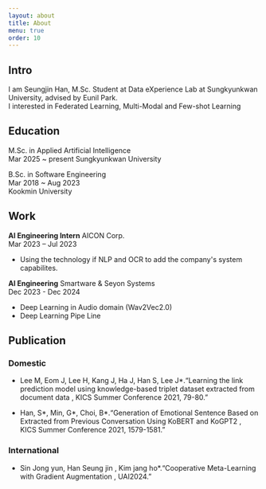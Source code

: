 ```yaml
---
layout: about
title: About
menu: true
order: 10
---
```


## Intro

I am Seungjin Han, M.Sc. Student at Data eXperience Lab at Sungkyunkwan University, advised by Eunil Park.  
I interested in Federated Learning, Multi-Modal and Few-shot Learning



## Education 

M.Sc. in Applied Artificial Intelligence  
Mar 2025 ~ present 
Sungkyunkwan University

B.Sc. in Software Engineering  
Mar 2018 ~ Aug 2023  
Kookmin University    

## Work

**AI Engineering Intern** AICON Corp.  
Mar 2023 – Jul 2023
- Using the technology if NLP and OCR to add the company's system capabilites.

**AI Engineering** Smartware & Seyon Systems  
Dec 2023 - Dec 2024  
- Deep Learning in Audio domain (Wav2Vec2.0)  
- Deep Learning Pipe Line 


## Publication

### **Domestic**

-  Lee M, Eom J, Lee H, Kang J, Ha J, Han S, Lee J*.“Learning the link prediction model using knowledge-based triplet dataset 
extracted from document data , KICS Summer Conference 2021, 79-80.”

- Han, S*, Min, G*, Choi, B*.“Generation of Emotional Sentence Based on Extracted from Previous Conversation Using KoBERT 
and KoGPT2 , KICS Summer Conference 2021, 1579-1581.”


### **International**
- Sin Jong yun, Han Seung jin , Kim jang ho*.“Cooperative Meta-Learning with Gradient Augmentation , UAI2024.” 

